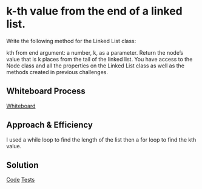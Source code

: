 # k-th value from the end of a linked list.
Write the following method for the Linked List class:

kth from end
argument: a number, k, as a parameter.
Return the node’s value that is k places from the tail of the linked list.
You have access to the Node class and all the properties on the Linked List class as well as the methods created in previous challenges.

## Whiteboard Process
[Whiteboard](javascript/linked-list/Whiteboard-kthFromEnd.png)

## Approach & Efficiency
I used a while loop to find the length of the list then a for loop to find the kth value.

## Solution
[Code](index.js)
[Tests](__tests__/linked-list.test.js)
